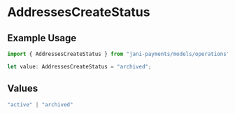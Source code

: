 # AddressesCreateStatus

## Example Usage

```typescript
import { AddressesCreateStatus } from "jani-payments/models/operations";

let value: AddressesCreateStatus = "archived";
```

## Values

```typescript
"active" | "archived"
```